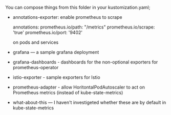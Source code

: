 You can compose things from this folder in your kustomization.yaml;


- annotations-exporter: enable prometheus to scrape

  annotations:
    prometheus.io/path: "/metrics"
    prometheus.io/scrape: 'true'
    prometheus.io/port: '9402'

  on pods and services

- grafana — a sample grafana deployment
- grafana-dashboards - dashboards for the non-optional exporters for prometheus-operator
- istio-exporter - sample exporters for Istio
- prometheus-adapter - allow HoritontalPodAutoscaler to act on Prometheus metrics (instead of kube-state-metrics)
- what-about-this — I haven't investigeted whether these are by default in kube-state-metrics